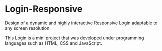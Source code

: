# Login-Responsive
Design of a dynamic and highly interactive Responsive Login adaptable to any screen resolution.

This Login is a mini project that was developed under programming languages such as HTML, CSS and JavaScript.
